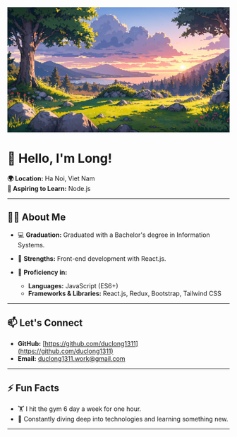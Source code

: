 <img src="0c967c4af27aa805391e3be495936acd.png" alt="README header image">

# 👋 Hello, I'm Long!

**🌍 Location:** Ha Noi, Viet Nam  
**🌱 Aspiring to Learn:** Node.js

---

## 👨‍💻 About Me

- 💻 **Graduation:** Graduated with a Bachelor's degree in Information Systems.  
- 🚀 **Strengths:** Front-end development with React.js. 

- 🔧 **Proficiency in:**  
  - **Languages:** JavaScript (ES6+)
  - **Frameworks & Libraries:** React.js, Redux, Bootstrap, Tailwind CSS
  
---

## 📫 Let's Connect

- **GitHub:** [https://github.com/duclong1311](https://github.com/duclong1311)  
- **Email:** [duclong1311.work@gmail.com](duclong1311.work@gmail.com)

---

## ⚡ Fun Facts

- 🏋️ I hit the gym 6 day a week for one hour.  
- 📖 Constantly diving deep into technologies and learning something new.

---
